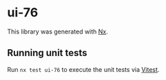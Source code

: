 # ui-76

This library was generated with [Nx](https://nx.dev).

## Running unit tests

Run `nx test ui-76` to execute the unit tests via [Vitest](https://vitest.dev/).

